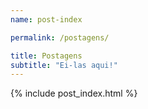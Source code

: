 ```yaml
---
name: post-index

permalink: /postagens/

title: Postagens
subtitle: "Ei-las aqui!"
---
```


{% include post_index.html %}